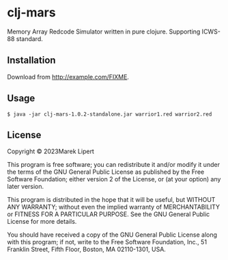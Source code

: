 # clj-mars

Memory Array Redcode Simulator written in pure clojure. Supporting ICWS-88 standard.

## Installation

Download from http://example.com/FIXME.

## Usage

    $ java -jar clj-mars-1.0.2-standalone.jar warrior1.red warrior2.red


## License

Copyright © 2023Marek Lipert

This program is free software; you can redistribute it and/or
modify it under the terms of the GNU General Public License
as published by the Free Software Foundation; either version 2
of the License, or (at your option) any later version.

This program is distributed in the hope that it will be useful,
but WITHOUT ANY WARRANTY; without even the implied warranty of
MERCHANTABILITY or FITNESS FOR A PARTICULAR PURPOSE.  See the
GNU General Public License for more details.

You should have received a copy of the GNU General Public License
along with this program; if not, write to the Free Software
Foundation, Inc., 51 Franklin Street, Fifth Floor, Boston, MA  02110-1301, USA.